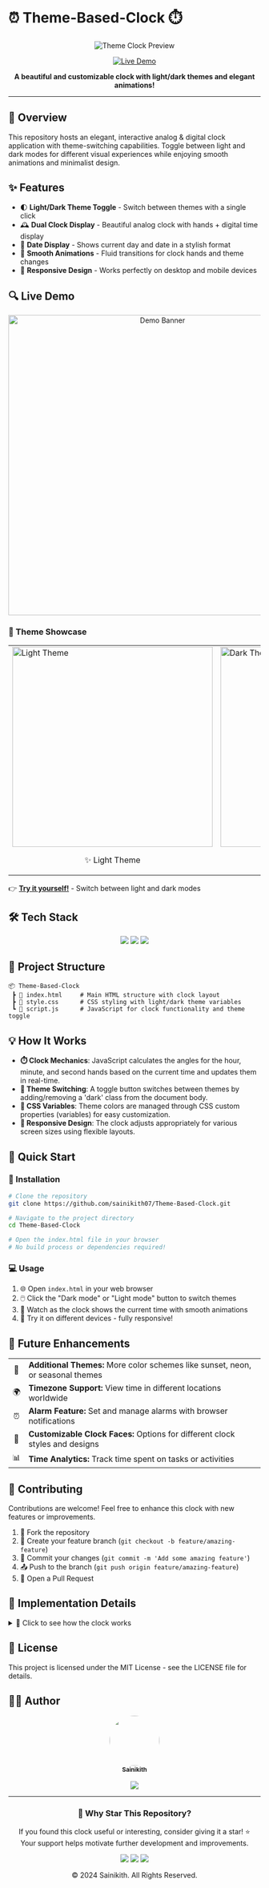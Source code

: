 # ⏰ Theme-Based-Clock ⏱️

<div align="center">
  
![Theme Clock Preview](https://via.placeholder.com/800x200?text=Elegant+Theme+Based+Clock)

[![Live Demo](https://img.shields.io/badge/✨%20Live%20Demo-Visit%20Site-brightgreen?style=for-the-badge)](https://sainikith07.github.io/Theme-Based-Clock/)

</div>

<p align="center">
  <b>A beautiful and customizable clock with light/dark themes and elegant animations!</b>
</p>

---

## 🌟 Overview
This repository hosts an elegant, interactive analog & digital clock application with theme-switching capabilities. Toggle between light and dark modes for different visual experiences while enjoying smooth animations and minimalist design.

## ✨ Features

- 🌓 **Light/Dark Theme Toggle** - Switch between themes with a single click
- 🕰️ **Dual Clock Display** - Beautiful analog clock with hands + digital time display
- 📅 **Date Display** - Shows current day and date in a stylish format
- 🔄 **Smooth Animations** - Fluid transitions for clock hands and theme changes
- 📱 **Responsive Design** - Works perfectly on desktop and mobile devices

## 🔍 Live Demo

<div align="center">
  <a href="https://sainikith07.github.io/Theme-Based-Clock/" target="_blank">
    <img src="https://via.placeholder.com/600x100?text=Click+to+View+Live+Demo" alt="Demo Banner" width="600px"/>
  </a>
</div>

### 🎨 Theme Showcase

<div align="center">
  <table>
    <tr>
      <td>
        <img src="https://i.ibb.co/8X3QtM6/light-mode.jpg" alt="Light Theme" width="400px"/>
        <p align="center">✨ Light Theme</p>
      </td>
      <td>
        <img src="https://i.ibb.co/ypkZrQ3/dark-mode.jpg" alt="Dark Theme" width="400px"/>
        <p align="center">🌙 Dark Theme</p>
      </td>
    </tr>
  </table>
</div>

👉 **[Try it yourself!](https://sainikith07.github.io/Theme-Based-Clock/)** - Switch between light and dark modes

## 🛠️ Tech Stack
<div align="center">
  <img src="https://img.shields.io/badge/HTML5-E34F26?style=for-the-badge&logo=html5&logoColor=white"/>
  <img src="https://img.shields.io/badge/CSS3-1572B6?style=for-the-badge&logo=css3&logoColor=white"/>
  <img src="https://img.shields.io/badge/JavaScript-F7DF1E?style=for-the-badge&logo=javascript&logoColor=black"/>
</div>

## 📁 Project Structure
```
📦 Theme-Based-Clock
 ┣ 📜 index.html     # Main HTML structure with clock layout
 ┣ 📜 style.css      # CSS styling with light/dark theme variables
 ┗ 📜 script.js      # JavaScript for clock functionality and theme toggle
```

## 💡 How It Works

- **⏱️ Clock Mechanics**: JavaScript calculates the angles for the hour, minute, and second hands based on the current time and updates them in real-time.
- **🔄 Theme Switching**: A toggle button switches between themes by adding/removing a 'dark' class from the document body.
- **🎨 CSS Variables**: Theme colors are managed through CSS custom properties (variables) for easy customization.
- **📱 Responsive Design**: The clock adjusts appropriately for various screen sizes using flexible layouts.

## 🚀 Quick Start

### 🔧 Installation

```bash
# Clone the repository
git clone https://github.com/sainikith07/Theme-Based-Clock.git

# Navigate to the project directory
cd Theme-Based-Clock

# Open the index.html file in your browser
# No build process or dependencies required!
```

### 💻 Usage

1. 🌐 Open `index.html` in your web browser
2. 🖱️ Click the "Dark mode" or "Light mode" button to switch themes
3. 👀 Watch as the clock shows the current time with smooth animations
4. 📱 Try it on different devices - fully responsive!

## 🔮 Future Enhancements

<div align="center">
  <table>
    <tr>
      <td align="center">🎨</td>
      <td><b>Additional Themes:</b> More color schemes like sunset, neon, or seasonal themes</td>
    </tr>
    <tr>
      <td align="center">🌍</td>
      <td><b>Timezone Support:</b> View time in different locations worldwide</td>
    </tr>
    <tr>
      <td align="center">⏰</td>
      <td><b>Alarm Feature:</b> Set and manage alarms with browser notifications</td>
    </tr>
    <tr>
      <td align="center">🧩</td>
      <td><b>Customizable Clock Faces:</b> Options for different clock styles and designs</td>
    </tr>
    <tr>
      <td align="center">📊</td>
      <td><b>Time Analytics:</b> Track time spent on tasks or activities</td>
    </tr>
  </table>
</div>

## 👥 Contributing

Contributions are welcome! Feel free to enhance this clock with new features or improvements.

1. 🍴 Fork the repository
2. 🌿 Create your feature branch (`git checkout -b feature/amazing-feature`)
3. 💾 Commit your changes (`git commit -m 'Add some amazing feature'`)
4. 📤 Push to the branch (`git push origin feature/amazing-feature`)
5. 🔄 Open a Pull Request

## 📝 Implementation Details

<details>
<summary>🔄 Click to see how the clock works</summary>
<br>

The clock combines several key technologies:

```javascript
// Key functions from script.js
function setTime() {
  const now = new Date();
  const seconds = now.getSeconds();
  const minutes = now.getMinutes();
  const hours = now.getHours();
  const timeInSeconds = hours * 3600 + minutes * 60 + seconds;
  
  // Calculate rotation angles for each hand
  const secondsDegrees = (seconds / 60) * 360;
  const minutesDegrees = (minutes / 60) * 360 + (seconds / 60) * 6;
  const hoursDegrees = (hours / 12) * 360 + (minutes / 60) * 30;
  
  // Apply rotations to clock hands
  secondHand.style.transform = `rotate(${secondsDegrees}deg)`;
  minuteHand.style.transform = `rotate(${minutesDegrees}deg)`;
  hourHand.style.transform = `rotate(${hoursDegrees}deg)`;
  
  // Update digital time display
  timeElement.innerHTML = `${hours % 12 || 12}:${minutes < 10 ? '0' + minutes : minutes} ${hours >= 12 ? 'PM' : 'AM'}`;
  dateElement.innerHTML = `${days[now.getDay()]}, ${months[now.getMonth()]} <span class="circle">${now.getDate()}</span>`;
}

// Theme toggle functionality
toggle.addEventListener('click', (e) => {
  document.body.classList.toggle('dark');
  toggle.innerText = document.body.classList.contains('dark') ? 'Light mode' : 'Dark mode';
});
```

The CSS uses variables for easy theme switching:

```css
:root {
  --primary-color: #000;
  --secondary-color: #fff;
  --highlight-color: #e74c3c;
}

body.dark {
  --primary-color: #fff;
  --secondary-color: #333;
}
```

</details>

## 📜 License
This project is licensed under the MIT License - see the LICENSE file for details.

## 👨‍💻 Author

<div align="center">
  <a href="https://github.com/sainikith07">
    <img src="https://github.com/sainikith07.png" width="100px;" style="border-radius:50%;"/><br />
    <sub><b>Sainikith</b></sub>
  </a>
</div>
<br/>
<div align="center">
  <a href="https://github.com/sainikith07">
    <img src="https://img.shields.io/badge/GitHub-sainikith07-181717?style=for-the-badge&logo=github"/>
  </a>
</div>

---

<div align="center">
  <h3>📌 Why Star This Repository?</h3>
  <p>If you found this clock useful or interesting, consider giving it a star! ⭐<br>
  Your support helps motivate further development and improvements.</p>
  
  <p>
    <a href="https://sainikith07.github.io/Theme-Based-Clock/"><img src="https://img.shields.io/badge/🔴%20Live%20Demo-Try%20it%20now!-blue?style=for-the-badge"/></a>
    <a href="#"><img src="https://img.shields.io/badge/⭐%20Star%20this%20repo-yellow?style=for-the-badge"/></a>
    <a href="#"><img src="https://img.shields.io/badge/🐛%20Report%20Bug-red?style=for-the-badge"/></a>
  </p>
  
  <p>© 2024 Sainikith. All Rights Reserved.</p>
</div>
